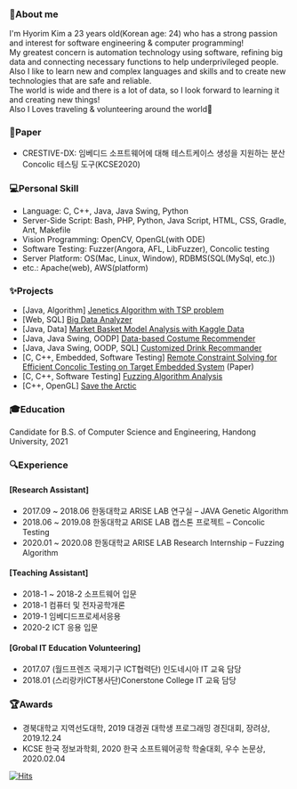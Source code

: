 ### 👋About me 
I'm Hyorim Kim a 23 years old(Korean age: 24) who has a strong passion and interest for software engineering & computer programming!    
My greatest concern is automation technology using software, refining big data and connecting necessary functions to help underprivileged people.
Also I like to learn new and complex languages and skills and to create new technologies that are safe and reliable.    
The world is wide and there is a lot of data, so I look forward to learning it and creating new things!    
Also I Loves traveling & volunteering around the world:green_heart:

### :page_facing_up:Paper
- CRESTIVE-DX: 임베디드 소프트웨어에 대해 테스트케이스 생성을 지원하는 분산 Concolic 테스팅 도구(KCSE2020)

### :computer:Personal Skill
- Language: C, C++, Java, Java Swing, Python
- Server-Side Script: Bash, PHP, Python, Java Script, HTML, CSS, Gradle, Ant, Makefile
- Vision Programming: OpenCV, OpenGL(with ODE)
- Software Testing: Fuzzer(Angora, AFL, LibFuzzer), Concolic testing
- Server Platform: OS(Mac, Linux, Window), RDBMS(SQL(MySql, etc.))
- etc.: Apache(web), AWS(platform)

### :sparkles:Projects
- [Java, Algorithm] [Jenetics Algorithm with TSP problem](https://github.com/Hyorm/TSP_Genetics)
- [Web, SQL] [Big Data Analyzer](https://github.com/Hyorm/Web)
- [Java, Data] [Market Basket Model Analysis with Kaggle Data](https://github.com/Hyorm/MBMAKD)
- [Java, Java Swing, OODP] [Data-based Costume Recommender](https://github.com/Hyorm/CLTRec_18)
- [Java, Java Swing, OODP, SQL] [Customized Drink Recommander](https://github.com/Hyorm/CDR)
- [C, C++, Embedded, Software Testing] [Remote Constraint Solving for Efficient Concolic Testing on Target Embedded System](https://github.com/ARISE-Handong/crestive) (Paper)
- [C, C++, Software Testing] [Fuzzing Algorithm Analysis](https://github.com/Hyorm/RA_fuzzing)
- [C++, OpenGL] [Save the Arctic](https://github.com/Hyorm/Save_the_Arctic)

### :mortar_board:Education
Candidate for B.S. of Computer Science and Engineering, Handong University, 2021

### :mag:Experience
#### [Research Assistant]
- 2017.09 ~ 2018.06 한동대학교 ARISE LAB 연구실 – JAVA Genetic Algorithm<br>
- 2018.06 ~ 2019.08 한동대학교 ARISE LAB 캡스톤 프로젝트 – Concolic Testing<br>
- 2020.01 ~ 2020.08 한동대학교 ARISE LAB Research Internship – Fuzzing Algorithm<br>
#### [Teaching Assistant]
- 2018-1 ~ 2018-2 소프트웨어 입문<br>
- 2018-1 컴퓨터 및 전자공학개론<br>
- 2019-1 임베디드프로세서응용<br>
- 2020-2 ICT 응용 입문<br>
#### [Grobal IT Education Volunteering]
- 2017.07 (월드프렌즈 국제기구 ICT협력단) 인도네시아 IT 교육 담당<br>
- 2018.01 (스리랑카ICT봉사단)Conerstone College IT 교육 담당

### :trophy:Awards
- 경북대학교 지역선도대학, 2019 대경권 대학생 프로그래밍 경진대회, 장려상, 2019.12.24<br>
- KCSE 한국 정보과학회, 2020 한국 소프트웨어공학 학술대회, 우수 논문상, 2020.02.04<br>


[![Hits](https://hits.seeyoufarm.com/api/count/incr/badge.svg?url=https%3A%2F%2Fgithub.com%2Fhyorm&count_bg=%2379C83D&title_bg=%23555555&icon=&icon_color=%23E7E7E7&title=hits&edge_flat=false)](https://hits.seeyoufarm.com)
